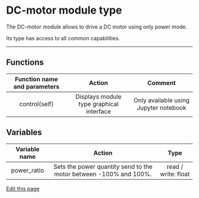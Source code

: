 # DC-motor module type

The DC-motor module allows to drive a DC motor using only power mode.

Its type has access to all common capabilities.

----

## Functions

| **Function name and parameters** | **Action** | **Comment** |
|:---:|:---:|:---:|
| control(self) | Displays module type graphical interface | Only available using Jupyter notebook |

## Variables

| **Variable name** | **Action** | **Type** |
|:---:|:---:|:---:|
| power_ratio | Sets the power quantity send to the motor between -100% and 100%. | read / write: float |

<div class="cust_edit_page"><a href="https://github.com/Luos-io/doc/src/_pages/high/modules_list/dc-motor.md">Edit this page</a></div>
